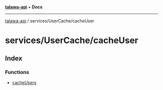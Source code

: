 [**talawa-api**](../../../README.md) • **Docs**

***

[talawa-api](../../../modules.md) / services/UserCache/cacheUser

# services/UserCache/cacheUser

## Index

### Functions

- [cacheUsers](functions/cacheUsers.md)
